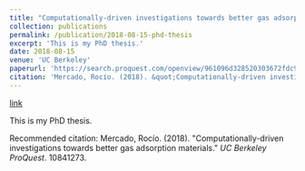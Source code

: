```yaml
---
title: "Computationally-driven investigations towards better gas adsorption materials"
collection: publications
permalink: /publication/2018-08-15-phd-thesis
excerpt: 'This is my PhD thesis.'
date: 2018-08-15
venue: 'UC Berkeley'
paperurl: 'https://search.proquest.com/openview/961096d328520303672fdc9a902c540d/1?pq-origsite=gscholar&cbl=18750&diss=y'
citation: 'Mercado, Rocío. (2018). &quot;Computationally-driven investigations towards better gas adsorption materials.&quot; <i>UC Berkeley ProQuest</i>. 10841273.'
---
```


<a href='https://search.proquest.com/openview/961096d328520303672fdc9a902c540d/1?pq-origsite=gscholar&cbl=18750&diss=y'>link</a>

This is my PhD thesis.

Recommended citation: Mercado, Rocío. (2018). "Computationally-driven investigations towards better gas adsorption materials." <i>UC Berkeley ProQuest</i>. 10841273.